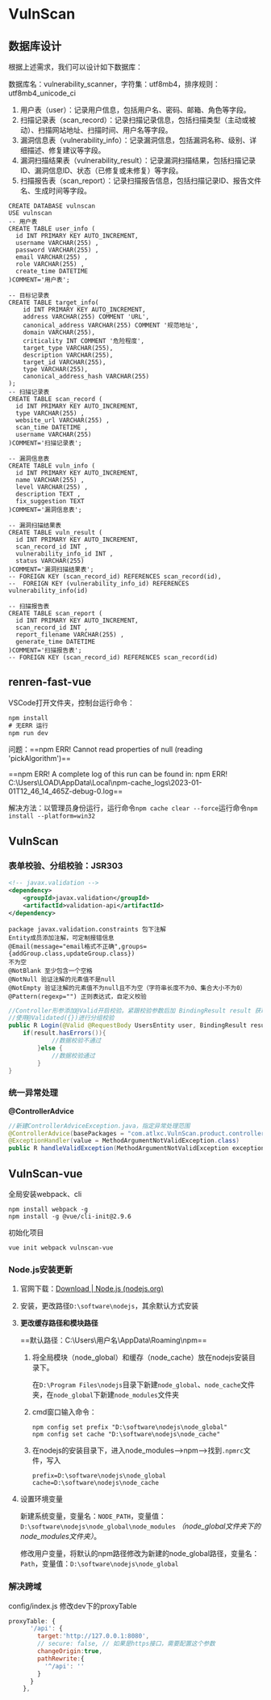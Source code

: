 # VulnScan

## 数据库设计

根据上述需求，我们可以设计如下数据库：

数据库名：vulnerability_scanner，字符集：utf8mb4，排序规则：utf8mb4_unicode_ci 

1. 用户表（user）：记录用户信息，包括用户名、密码、邮箱、角色等字段。
2. 扫描记录表（scan_record）：记录扫描记录信息，包括扫描类型（主动或被动）、扫描网站地址、扫描时间、用户名等字段。
3. 漏洞信息表（vulnerability_info）：记录漏洞信息，包括漏洞名称、级别、详细描述、修复建议等字段。
4. 漏洞扫描结果表（vulnerability_result）：记录漏洞扫描结果，包括扫描记录ID、漏洞信息ID、状态（已修复或未修复）等字段。
5. 扫描报告表（scan_report）：记录扫描报告信息，包括扫描记录ID、报告文件名、生成时间等字段。

```mysql
CREATE DATABASE vulnscan
USE vulnscan
-- 用户表
CREATE TABLE user_info (
  id INT PRIMARY KEY AUTO_INCREMENT,
  username VARCHAR(255) ,
  password VARCHAR(255) ,
  email VARCHAR(255) ,
  role VARCHAR(255) ,
  create_time DATETIME 
)COMMENT='用户表';

-- 目标记录表
CREATE TABLE target_info(
	id INT PRIMARY KEY AUTO_INCREMENT,
    address VARCHAR(255) COMMENT 'URL',
    canonical_address VARCHAR(255) COMMENT '规范地址',
    domain VARCHAR(255),
    criticality INT COMMENT '危险程度',
    target_type VARCHAR(255),
    description VARCHAR(255),
    target_id VARCHAR(255),
    type VARCHAR(255),
    canonical_address_hash VARCHAR(255)
);
-- 扫描记录表
CREATE TABLE scan_record (
  id INT PRIMARY KEY AUTO_INCREMENT,
  type VARCHAR(255) ,
  website_url VARCHAR(255) ,
  scan_time DATETIME ,
  username VARCHAR(255) 
)COMMENT='扫描记录表';

-- 漏洞信息表
CREATE TABLE vuln_info (
  id INT PRIMARY KEY AUTO_INCREMENT,
  name VARCHAR(255) ,
  level VARCHAR(255) ,
  description TEXT ,
  fix_suggestion TEXT 
)COMMENT='漏洞信息表';

-- 漏洞扫描结果表
CREATE TABLE vuln_result (
  id INT PRIMARY KEY AUTO_INCREMENT,
  scan_record_id INT ,
  vulnerability_info_id INT ,
  status VARCHAR(255) 
)COMMENT='漏洞扫描结果表';
-- FOREIGN KEY (scan_record_id) REFERENCES scan_record(id),
--  FOREIGN KEY (vulnerability_info_id) REFERENCES vulnerability_info(id)

-- 扫描报告表
CREATE TABLE scan_report (
  id INT PRIMARY KEY AUTO_INCREMENT,
  scan_record_id INT ,
  report_filename VARCHAR(255) ,
  generate_time DATETIME 
)COMMENT='扫描报告表';
-- FOREIGN KEY (scan_record_id) REFERENCES scan_record(id)
```



## renren-fast-vue

VSCode打开文件夹，控制台运行命令：

```cmd
npm install
# 无ERR 运行
npm run dev
```

问题：==npm ERR! Cannot read properties of null (reading 'pickAlgorithm')==

==npm ERR! A complete log of this run can be found in:
npm ERR!     C:\Users\LOAD\AppData\Local\npm-cache\_logs\2023-01-01T12_46_14_465Z-debug-0.log==

解决方法：以管理员身份运行，运行命令`npm cache clear --force`运行命令`npm install --platform=win32` 



## VulnScan

### 表单校验、分组校验：JSR303

```xml
<!-- javax.validation -->
<dependency>
    <groupId>javax.validation</groupId>
    <artifactId>validation-api</artifactId>
</dependency>
```



```
package javax.validation.constraints 包下注解
Entity成员添加注解，可定制报错信息
@Email(message="email格式不正确",groups={addGroup.class,updateGroup.class})
不为空
@NotBlank 至少包含一个空格
@NotNull 验证注解的元素值不是null
@NotEmpty 验证注解的元素值不为null且不为空（字符串长度不为0、集合大小不为0）
@Pattern(regexp="") 正则表达式，自定义校验
```

```java
//Controller形参添加@Valid开启校验。紧跟校验参数后加 BindingResult result 获取校验结果
//使用@Validated({})进行分组校验
public R Login(@Valid @RequestBody UsersEntity user, BindingResult result){
    if(result.hasErrors()){
            //数据校验不通过
        }else {
            //数据校验通过
        }
}
```

### 统一异常处理

**@ControllerAdvice**

```java
//新建ControllerAdviceException.java，指定异常处理范围
@ControllerAdvice(basePackages = "com.atlxc.VulnScan.product.controller")
@ExceptionHandler(value = MethodArgumentNotValidException.class)
public R handleValidException(MethodArgumentNotValidException exception){}
```



## VulnScan-vue

全局安装webpack、cli

```
npm install webpack -g
npm install -g @vue/cli-init@2.9.6
```

初始化项目

```
vue init webpack vulnscan-vue
```

### Node.js安装更新

1. 官网下载：[Download | Node.js (nodejs.org)](https://nodejs.org/en/download/)

2. 安装，更改路径`D:\software\nodejs`，其余默认方式安装

3. **更改缓存路径和模块路径**

   ==默认路径：C:\Users\用户名\AppData\Roaming\npm==

   1. 将全局模块（node_global）和缓存（node_cache）放在nodejs安装目录下。

      在`D:\Program Files\nodejs`目录下新建`node_global`、`node_cache`文件夹，在`node_global`下新建`node_modules`文件夹

   2. cmd窗口输入命令：

      ```
      npm config set prefix "D:\software\nodejs\node_global"
      npm config set cache "D:\software\nodejs\node_cache"
      ```

   3. 在nodejs的安装目录下，进入node_modules—>npm—>找到`.npmrc`文件，写入

      ```
      prefix=D:\software\nodejs\node_global
      cache=D:\software\nodejs\node_cache
      ```

4. 设置环境变量

   新建系统变量，变量名：`NODE_PATH`，变量值：`D:\software\nodejs\node_global\node_modules` *（node_global文件夹下的node_modules文件夹）*。

   修改用户变量，将默认的npm路径修改为新建的node_global路径，变量名：`Path`，变量值：`D:\software\nodejs\node_global`

### 解决跨域

config/index.js 修改dev下的proxyTable

```js
proxyTable: {
      '/api': {
        target:'http://127.0.0.1:8080',
        // secure: false, // 如果是https接口，需要配置这个参数
        changeOrigin:true,
        pathRewrite:{
          '^/api': ''
        }
      }
    },
```


